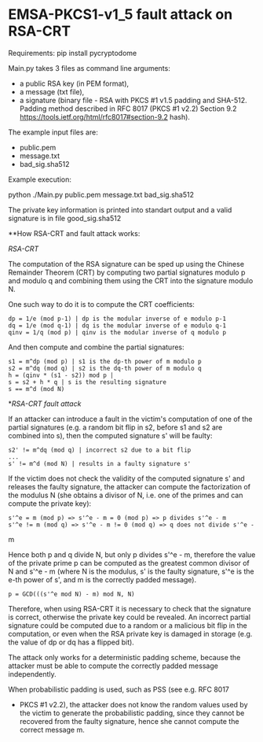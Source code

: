 EMSA-PKCS1-v1_5 fault attack on RSA-CRT
====================================

Requirements:
pip install pycryptodome

Main.py takes 3 files as command line arguments:
- a public RSA key (in PEM format),
- a message (txt file),
- a signature (binary file - RSA with PKCS #1 v1.5 padding and SHA-512. Padding method described in RFC 8017 (PKCS #1 v2.2) Section 9.2 https://tools.ietf.org/html/rfc8017#section-9.2
hash).

The example input files are:
- public.pem 
- message.txt
- bad_sig.sha512

Example execution:

python ./Main.py public.pem message.txt bad_sig.sha512

The private key information is printed into standart output and a valid signature is in file good_sig.sha512


**How RSA-CRT and fault attack works:

*RSA-CRT*

The computation of the RSA signature can be sped up using the Chinese
Remainder Theorem (CRT) by computing two partial signatures modulo p
and modulo q and combining them using the CRT into the signature modulo
N.

One such way to do it is to compute the CRT coefficients:

    dp = 1/e (mod p-1) | dp is the modular inverse of e modulo p-1
    dq = 1/e (mod q-1) | dq is the modular inverse of e modulo q-1
    qinv = 1/q (mod p) | qinv is the modular inverse of q modulo p

And then compute and combine the partial signatures:

    s1 = m^dp (mod p) | s1 is the dp-th power of m modulo p
    s2 = m^dq (mod q) | s2 is the dq-th power of m modulo q
    h = (qinv * (s1 - s2)) mod p |
    s = s2 + h * q | s is the resulting signature
    s == m^d (mod N)


**RSA-CRT fault attack*

If an attacker can introduce a fault in the victim's computation of one of
the partial signatures (e.g. a random bit flip in s2, before s1 and s2 are
combined into s), then the computed signature s' will be faulty:

    s2' != m^dq (mod q) | incorrect s2 due to a bit flip
    ...
    s' != m^d (mod N) | results in a faulty signature s'

If the victim does not check the validity of the computed signature s' and
releases the faulty signature, the attacker can compute the factorization of
the modulus N (she obtains a divisor of N, i.e. one of the primes and can
compute the private key):

    s'^e = m (mod p) => s'^e - m = 0 (mod p) => p divides s'^e - m
    s'^e != m (mod q) => s'^e - m != 0 (mod q) => q does not divide s'^e -
m

Hence both p and q divide N, but only p divides s'^e - m, therefore the value
of the private prime p can be computed as the greatest common divisor of
N and s'^e - m (where N is the modulus, s' is the faulty signature,
s'^e is the e-th power of s', and m is the correctly padded message).

    p = GCD(((s'^e mod N) - m) mod N, N)

Therefore, when using RSA-CRT it is necessary to check that the signature is
correct, otherwise the private key could be revealed. An incorrect partial
signature could be computed due to a random or a malicious bit flip in the
computation, or even when the RSA private key is damaged in storage (e.g. the
value of dp or dq has a flipped bit).

The attack only works for a deterministic padding scheme, because the attacker
must be able to compute the correctly padded message independently.

When probabilistic padding is used, such as PSS (see e.g. RFC 8017
- PKCS #1 v2.2), the attacker does not know the random values used by the
victim to generate the probabilistic padding, since they cannot be recovered
from the faulty signature, hence she cannot compute the correct message
m.
